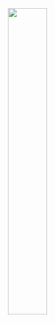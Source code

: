 <div align=center><img src="https://timemachine-blog.oss-cn-beijing.aliyuncs.com/img/008i3skNly1gsdeh6dkijj30u0140q6n.jpg" width="40%" height="40%"></div>